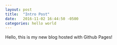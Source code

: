 ```yaml
---
layout: post
title:  "Intro Post"
date:   2016-11-02 16:44:50 -0500
categories: hello world
---
```


Hello, this is my new blog hosted with Github Pages! 
